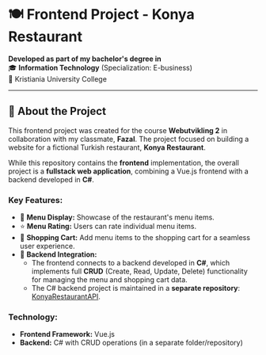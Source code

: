 # 🍽️ Frontend Project - Konya Restaurant 

**Developed as part of my bachelor's degree in**  
🎓 **Information Technology** (Specialization: E-business)  
📍 Kristiania University College  

---

## 🌟 About the Project  
This frontend project was created for the course **Webutvikling 2** in collaboration with my classmate, **Fazal**. The project focused on building a website for a fictional Turkish restaurant, **Konya Restaurant**.  

While this repository contains the **frontend** implementation, the overall project is a **fullstack web application**, combining a Vue.js frontend with a backend developed in **C#**.  

### Key Features:  
- 📜 **Menu Display:** Showcase of the restaurant's menu items.  
- ⭐ **Menu Rating:** Users can rate individual menu items.  
- 🛒 **Shopping Cart:** Add menu items to the shopping cart for a seamless user experience.  
- 🔄 **Backend Integration:**  
  - The frontend connects to a backend developed in **C#**, which implements full **CRUD** (Create, Read, Update, Delete) functionality for managing the menu and shopping cart data.  
  - The C# backend project is maintained in a **separate repository**:  
    [KonyaRestaurantAPI](https://github.com/hamzas4011/KonyaRestaurantAPI).  

### Technology:  
- **Frontend Framework:** Vue.js  
- **Backend:** C# with CRUD operations (in a separate folder/repository)  
